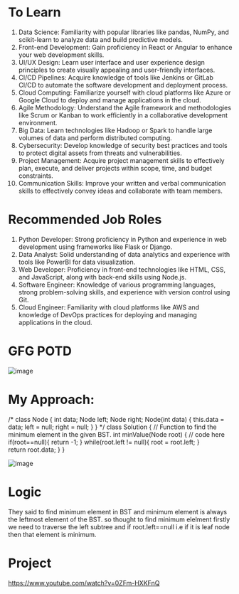 # To Learn

1) Data Science: Familiarity with popular libraries like pandas, NumPy, and scikit-learn to analyze data and build predictive models.
2) Front-end Development: Gain proficiency in React or Angular to enhance your web development skills.
3) UI/UX Design: Learn user interface and user experience design principles to create visually appealing and user-friendly interfaces.
4) CI/CD Pipelines: Acquire knowledge of tools like Jenkins or GitLab CI/CD to automate the software development and deployment process.
5) Cloud Computing: Familiarize yourself with cloud platforms like Azure or Google Cloud to deploy and manage applications in the cloud.
6) Agile Methodology: Understand the Agile framework and methodologies like Scrum or Kanban to work efficiently in a collaborative development environment.
7) Big Data: Learn technologies like Hadoop or Spark to handle large volumes of data and perform distributed computing.
8) Cybersecurity: Develop knowledge of security best practices and tools to protect digital assets from threats and vulnerabilities.
9) Project Management: Acquire project management skills to effectively plan, execute, and deliver projects within scope, time, and budget constraints.
10) Communication Skills: Improve your written and verbal communication skills to effectively convey ideas and collaborate with team members.

# Recommended Job Roles

1) Python Developer: Strong proficiency in Python and experience in web development using frameworks like Flask or Django.
2) Data Analyst: Solid understanding of data analytics and experience with tools like PowerBI for data visualization.
3) Web Developer: Proficiency in front-end technologies like HTML, CSS, and JavaScript, along with back-end skills using Node.js.
4) Software Engineer: Knowledge of various programming languages, strong problem-solving skills, and experience with version control using Git.
5) Cloud Engineer: Familiarity with cloud platforms like AWS and knowledge of DevOps practices for deploying and managing applications in the cloud.




# GFG POTD

![image](https://github.com/shruti3032/Learning/assets/78202217/f14fa862-191b-44c8-9639-4c93a9c0f7d3)


# My Approach:
/*
class Node {
    int data;
    Node left;
    Node right;
    Node(int data) {
        this.data = data;
        left = null;
        right = null;
    }
}
*/
class Solution {
    // Function to find the minimum element in the given BST.
    int minValue(Node root) {
        // code here
        if(root==null){
            return -1;
        }
        while(root.left != null){
            root = root.left;
        }        
        return root.data;
    }
}

![image](https://github.com/shruti3032/Learning/assets/78202217/b65811cc-d2bb-4f10-9e49-89688c259fd5)

# Logic

They said to find minimum element in BST and minimum element is always the leftmost element of the BST. so thought to find minimum elelment firstly we need to traverse the left subtree and if root.left==null i.e if it is leaf node then that element is minimum.


# Project 
https://www.youtube.com/watch?v=0ZFm-HXKFnQ
